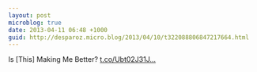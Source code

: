 ```yaml
---
layout: post
microblog: true
date: 2013-04-11 06:48 +1000
guid: http://desparoz.micro.blog/2013/04/10/t322088806847217664.html
---
```

Is [This] Making Me Better? [t.co/Ubt02J31J...](http://t.co/Ubt02J31J3)
